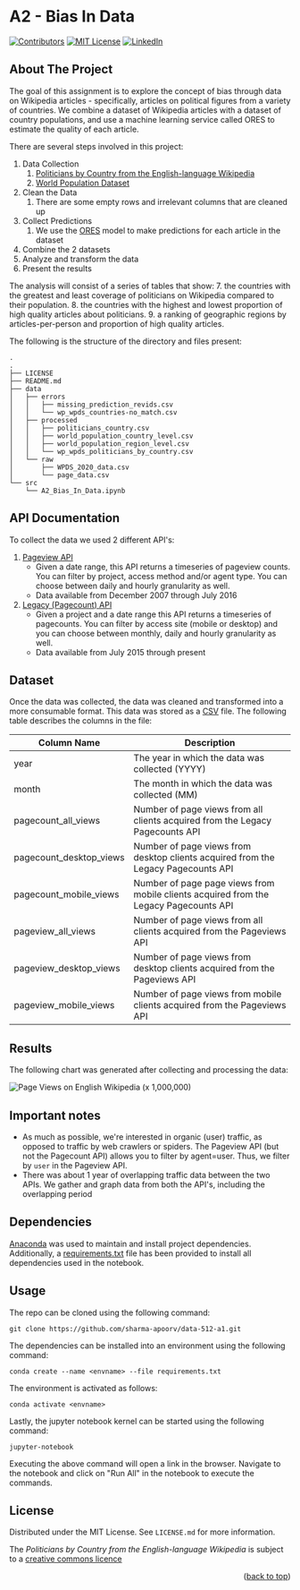 # A2 - Bias In Data

[![Contributors][contributors-shield]][contributors-url]
[![MIT License][license-shield]][license-url]
[![LinkedIn][linkedin-shield]][linkedin-url]

## About The Project

The goal of this assignment is to explore the concept of bias through data on Wikipedia articles - specifically, articles on political figures from a variety of countries. We combine a dataset of Wikipedia articles with a dataset of country populations, and use a machine learning service called ORES to estimate the quality of each article.

There are several steps involved in this project:
1. Data Collection
   1. [Politicians by Country from the English-language Wikipedia](https://figshare.com/articles/dataset/Untitled_Item/5513449)
   2. [World Population Dataset](https://docs.google.com/spreadsheets/d/1CFJO2zna2No5KqNm9rPK5PCACoXKzb-nycJFhV689Iw/edit#gid=283125346)
2. Clean the Data
   1. There are some empty rows and irrelevant columns that are cleaned up
3. Collect Predictions
   1. We use the [ORES](https://github.com/wikimedia/ores) model to make predictions for each article in the dataset
4. Combine the 2 datasets
5. Analyze and transform the data
6. Present the results

The analysis will consist of a series of tables that show:
7. the countries with the greatest and least coverage of politicians on Wikipedia compared to their population.
8. the countries with the highest and lowest proportion of high quality articles about politicians.
9. a ranking of geographic regions by articles-per-person and proportion of high quality articles.

The following is the structure of the directory and files present:
```
.
.
├── LICENSE
├── README.md
├── data
│   ├── errors
│   │   ├── missing_prediction_revids.csv
│   │   └── wp_wpds_countries-no_match.csv
│   ├── processed
│   │   ├── politicians_country.csv
│   │   ├── world_population_country_level.csv
│   │   ├── world_population_region_level.csv
│   │   └── wp_wpds_politicians_by_country.csv
│   └── raw
│       ├── WPDS_2020_data.csv
│       └── page_data.csv
└── src
    └── A2_Bias_In_Data.ipynb

```

## API Documentation

To collect the data we used 2 different API's:

1. [Pageview API](https://wikimedia.org/api/rest_v1/#/Pageviews%20data/get_metrics_pageviews_aggregate__project___access___agent___granularity___start___end_)
    * Given a date range, this API returns a timeseries of pageview counts. You can filter by project, access method and/or agent type. You can choose between daily and hourly granularity as well.
    * Data available from December 2007 through July 2016
2. [Legacy (Pagecount) API](https://wikimedia.org/api/rest_v1/#/Legacy%20data/get_metrics_legacy_pagecounts_aggregate__project___access_site___granularity___start___end_)
    * Given a project and a date range this API returns a timeseries of pagecounts. You can filter by access site (mobile or desktop) and you can choose between monthly, daily and hourly granularity as well.
    * Data available from  July 2015 through present

## Dataset

Once the data was collected, the data was cleaned and transformed into a more consumable format. This data was stored as a [CSV](https://github.com/sharma-apoorv/data-512-a1/blob/main/data/processed/en-wikipedia_traffic_200712-202109.csv) file. The following table describes the columns in the file:

| Column Name             | Description                                     |
|-------------------------|-------------------------------------------------|
| year                    | The year in which the data was collected (YYYY) |
| month                   | The month in which the data was collected (MM)  |
| pagecount_all_views     | Number of page views from all clients acquired from the Legacy Pagecounts API |
| pagecount_desktop_views | Number of page views from desktop clients acquired from the Legacy Pagecounts API |
| pagecount_mobile_views  | Number of page page views from mobile clients acquired from the Legacy Pagecounts API |
| pageview_all_views      | Number of page views from all clients acquired from the Pageviews API |
| pageview_desktop_views  | Number of page views from desktop clients acquired from the Pageviews API |
| pageview_mobile_views   | Number of page views from mobile clients acquired from the Pageviews API |

## Results

The following chart was generated after collecting and processing the data:

![Page Views on English Wikipedia (x 1,000,000)](data/visualizations/en-wikipedia_traffic_200712-202109.png)

## Important notes
* As much as possible, we're interested in organic (user) traffic, as opposed to traffic by web crawlers or spiders. The Pageview API (but not the Pagecount API) allows you to filter by agent=user. Thus, we filter by `user` in the Pageview API.
* There was about 1 year of overlapping traffic data between the two APIs. We gather and graph data from both the API's, including the overlapping period

## Dependencies

[Anaconda](https://www.anaconda.com/) was used to maintain and install project dependencies. Additionally, a [requirements.txt](https://github.com/sharma-apoorv/data-512-a1/blob/main/requirements.txt) file has been provided to install all dependencies used in the notebook. 

## Usage

The repo can be cloned using the following command:
```
git clone https://github.com/sharma-apoorv/data-512-a1.git
```

The dependencies can be installed into an environment using the following command:
```
conda create --name <envname> --file requirements.txt
```

The environment is activated as follows:
```
conda activate <envname>
```

Lastly, the jupyter notebook kernel can be started using the following command:
```
jupyter-notebook
```

Executing the above command will open a link in the browser. Navigate to the notebook and click on "Run All" in the notebook to execute the commands.

## License

Distributed under the MIT License. See `LICENSE.md` for more information.

The *Politicians by Country from the English-language Wikipedia* is subject to a [creative commons licence](https://creativecommons.org/licenses/by/4.0/)

<p align="right">(<a href="#top">back to top</a>)</p>

<!-- MARKDOWN LINKS & IMAGES -->
<!-- https://www.markdownguide.org/basic-syntax/#reference-style-links -->
[contributors-shield]: https://img.shields.io/github/contributors/sharma-apoorv/data-512-a1.svg?style=for-the-badge
[contributors-url]: https://github.com/sharma-apoorv/data-512-a1/graphs/contributors
[license-shield]: https://img.shields.io/github/license/sharma-apoorv/data-512-a1.svg?style=for-the-badge
[license-url]: https://github.com/sharma-apoorv/data-512-a1/blob/main/LICENSE.md
[linkedin-shield]: https://img.shields.io/badge/-LinkedIn-black.svg?style=for-the-badge&logo=linkedin&colorB=555
[linkedin-url]: https://linkedin.com/in/sharmavapoorv/